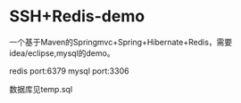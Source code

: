 # SSH+Redis-demo

一个基于Maven的Springmvc+Spring+Hibernate+Redis，需要idea/eclipse,mysql的demo。

redis port:6379
mysql port:3306

数据库见temp.sql